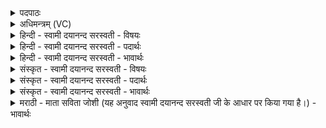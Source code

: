 <details><summary>पदपाठः</summary>

प्र। तत्। वो॒चे॒त्। अ॒मृत॑म्। नु। वि॒द्वान्। ग॒न्ध॒र्वः। धाम॑। विभृ॑त॒मिति॒ विऽभृ॑तम्। गुहा॑। सत्। त्रीणि॑। प॒दानि॑। निहि॒तेति॒ निऽहि॑ता। गुहा॑। अ॒स्य॒। यः। तानि॑। वेद॑। सः। पि॒तुः। पि॒ता। अ॒स॒त्। ९।
</details>

<details><summary>अधिमन्त्रम् (VC)</summary>

- विद्वान् देवता
- स्वयम्भु ब्रह्म ऋषिः
- निचृत्त्रिष्टुप्
- धैवतः
</details>

<details><summary>हिन्दी - स्वामी दयानन्द सरस्वती - विषयः</summary>

फिर उसी विषय को अगले मन्त्र में कहा है ॥
</details>

<details><summary>हिन्दी - स्वामी दयानन्द सरस्वती - पदार्थः</summary>

पदार्थान्वयभाषाः -  हे मनुष्यो ! (यः) जो (गन्धर्वः) वेदवाणी को धारण करनेवाला (विद्वान्) पण्डित (गुहा) बुद्धि में (बिभृतम्) विशेष धारण किये (अमृतम्) नाशरहित (धाम) मुक्ति के स्थान (तत्) उस (सत्) नित्य चेतन ब्रह्म का (नु) शीघ्र (प्र, वोचेत्) गुण-कर्म-स्वभावों के सहित उपदेश करे और जो (अस्य) इस अविनाशी ब्रह्म के (गुहा) ज्ञान में (निहिता) स्थित (पदानि) जानने योग्य (त्रीणि) तीन उत्पत्ति, स्थिति, प्रलय वा भूत, भविष्यत्, वर्त्तमान काल हैं, (तानि) उनको (वेद) जानता है, (सः) वह (पितुः) अपने पिता वा सर्वरक्षक ईश्वर का (पिता) ज्ञान देने वा आस्तिकत्व से रक्षक (असत्) होवे ॥९ ॥
</details>

<details><summary>हिन्दी - स्वामी दयानन्द सरस्वती - भावार्थः</summary>

भावार्थभाषाः -  हे मनुष्यो ! जो विद्वान् लोग ईश्वर के मुक्तिसाधक बुद्धिस्थ स्वरूप का उपदेश करें, ठीक-ठीक पदार्थों के और ईश्वर के गुण, कर्म, स्वभाव को जानें वे अवस्था में बड़े पितादिकों के भी रक्षा के योग्य होते हैं, ऐसा जानो ॥९ ॥
</details>

<details><summary>संस्कृत - स्वामी दयानन्द सरस्वती - विषयः</summary>

पुनस्तमेव विषयमाह ॥
</details>

<details><summary>संस्कृत - स्वामी दयानन्द सरस्वती - पदार्थः</summary>

पदार्थान्वयभाषाः -  हे मनुष्याः ! यो गन्धर्वो विद्वान् गुहा विभृतममृतं धाम तत् सन्न प्रवोचेद् यान्यस्य गुहा निहिता पदानि त्रीणि सन्ति तानि च वेद स पितुः पिताऽसत् ॥९ ॥
</details>

<details><summary>संस्कृत - स्वामी दयानन्द सरस्वती - भावार्थः</summary>

भावार्थभाषाः -  हे मनुष्याः ! य ईश्वरस्य मुक्तिसाधकं बुद्धिस्थं स्वरूपमुपदिशेयुर्यथार्थतया पदार्थानां परमात्मनश्च गुणकर्मस्वभावान् विजानीयुस्ते वयोवृद्धानां पितॄणामपि पितरो भवितुं योग्याः सन्तीति विजानीत ॥९ ॥
</details>

<details><summary>मराठी - माता सविता जोशी (यह अनुवाद स्वामी दयानन्द सरस्वती जी के आधार पर किया गया है।) - भावार्थः</summary>

भावार्थभाषाः -  हे माणसांनो ! जे विद्वान लोक बुद्धीमध्ये धारण केलेल्या ईश्वराच्या यथायोग्य मुक्ती देणाऱ्या स्वरूपाचा उपदेश करतात व ईश्वराच्या आणि पदार्थांच्या गुण, कर्म, स्वभावाला जाणतात ते आपले पिता वगैरेचेही रक्षक असतात (व सर्वरक्षक ईश्वराचे ज्ञान देतात म्हणून अस्तिकतेचेही रक्षक असतात) हे जाणा.
</details>